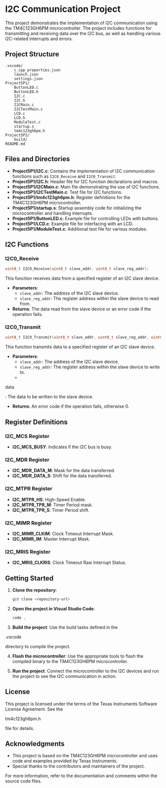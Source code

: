 # I2C Communication Project

This project demonstrates the implementation of I2C communication using the TM4C123GH6PM microcontroller. The project includes functions for transmitting and receiving data over the I2C bus, as well as handling various I2C-related interrupts and errors.

## Project Structure

```
.vscode/
    c_cpp_properties.json
    launch.json
    settings.json
Project5P1/
    ButtonLED.c
    ButtonLED.h
    I2C.c
    I2C.h
    I2CMain.c
    I2CTestMain.c
    LCD.c
    LCD.h
    ModuleTest.c
    startup.s
    tm4c123gh6pm.h
Project5P2/
    build/
README.md
```

## Files and Directories

- **Project5P1/I2C.c**: Contains the implementation of I2C communication functions such as `I2C0_Receive` and `I2C0_Transmit`.
- **Project5P1/I2C.h**: Header file for I2C function declarations and macros.
- **Project5P1/I2CMain.c**: Main file demonstrating the use of I2C functions.
- **Project5P1/I2CTestMain.c**: Test file for I2C functions.
- **Project5P1/tm4c123gh6pm.h**: Register definitions for the TM4C123GH6PM microcontroller.
- **Project5P1/startup.s**: Startup assembly code for initializing the microcontroller and handling interrupts.
- **Project5P1/ButtonLED.c**: Example file for controlling LEDs with buttons.
- **Project5P1/LCD.c**: Example file for interfacing with an LCD.
- **Project5P1/ModuleTest.c**: Additional test file for various modules.

## I2C Functions

### I2C0_Receive

```c
uint8_t I2C0_Receive(uint8_t slave_addr, uint8_t slave_reg_addr);
```

This function receives data from a specified register of an I2C slave device.

- **Parameters**:
  - `slave_addr`: The address of the I2C slave device.
  - `slave_reg_addr`: The register address within the slave device to read from.
- **Returns**: The data read from the slave device or an error code if the operation fails.

### I2C0_Transmit

```c
uint8_t I2C0_Transmit(uint8_t slave_addr, uint8_t slave_reg_addr, uint8_t data);
```

This function transmits data to a specified register of an I2C slave device.

- **Parameters**:
  - `slave_addr`: The address of the I2C slave device.
  - `slave_reg_addr`: The register address within the slave device to write to.
  - 

data

: The data to be written to the slave device.
- **Returns**: An error code if the operation fails, otherwise 0.

## Register Definitions

### I2C_MCS Register

- **I2C_MCS_BUSY**: Indicates if the I2C bus is busy.

### I2C_MDR Register

- **I2C_MDR_DATA_M**: Mask for the data transferred.
- **I2C_MDR_DATA_S**: Shift for the data transferred.

### I2C_MTPR Register

- **I2C_MTPR_HS**: High-Speed Enable.
- **I2C_MTPR_TPR_M**: Timer Period mask.
- **I2C_MTPR_TPR_S**: Timer Period shift.

### I2C_MIMR Register

- **I2C_MIMR_CLKIM**: Clock Timeout Interrupt Mask.
- **I2C_MIMR_IM**: Master Interrupt Mask.

### I2C_MRIS Register

- **I2C_MRIS_CLKRIS**: Clock Timeout Raw Interrupt Status.

## Getting Started

1. **Clone the repository**:
   ```sh
   git clone <repository-url>
   ```

2. **Open the project in Visual Studio Code**:
   ```sh
   code .
   ```

3. **Build the project**:
   Use the build tasks defined in the 

.vscode

 directory to compile the project.

4. **Flash the microcontroller**:
   Use the appropriate tools to flash the compiled binary to the TM4C123GH6PM microcontroller.

5. **Run the project**:
   Connect the microcontroller to the I2C devices and run the project to see the I2C communication in action.

## License

This project is licensed under the terms of the Texas Instruments Software License Agreement. See the 

tm4c123gh6pm.h

 file for details.

## Acknowledgments

- This project is based on the TM4C123GH6PM microcontroller and uses code and examples provided by Texas Instruments.
- Special thanks to the contributors and maintainers of the project.

For more information, refer to the documentation and comments within the source code files.
